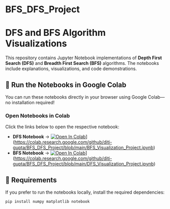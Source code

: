 # BFS_DFS_Project

# DFS and BFS Algorithm Visualizations

This repository contains Jupyter Notebook implementations of **Depth First Search (DFS)** and **Breadth First Search (BFS)** algorithms. The notebooks include explanations, visualizations, and code demonstrations.

## 🚀 Run the Notebooks in Google Colab  
You can run these notebooks directly in your browser using Google Colab—no installation required!

### **Open Notebooks in Colab**  
Click the links below to open the respective notebook:

- **DFS Notebook** → [![Open In Colab]([https://colab.research.google.com/assets/colab-badge.svg)](https://colab.research.google.com/github/your-username/your-repository/blob/main/dfs_notebook.ipynb)](https://colab.research.google.com/github/diti-gupta/BFS_DFS_Project/blob/main/BFS_Visualization_Project.ipynb)
- **BFS Notebook** → [![Open In Colab]([https://colab.research.google.com/assets/colab-badge.svg)](https://colab.research.google.com/github/your-username/your-repository/blob/main/bfs_notebook.ipynb)](https://colab.research.google.com/github/diti-gupta/BFS_DFS_Project/blob/main/DFS_Visualization_Project.ipynb)

## 📌 Requirements  
If you prefer to run the notebooks locally, install the required dependencies:
```bash
pip install numpy matplotlib notebook
